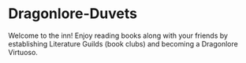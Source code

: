 # Dragonlore-Duvets
Welcome to the inn! Enjoy reading books along with your friends by establishing Literature Guilds (book clubs) and becoming a Dragonlore Virtuoso. 
